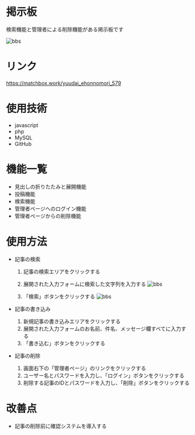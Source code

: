 # 掲示板
検索機能と管理者による削除機能がある掲示板です

![bbs](https://user-images.githubusercontent.com/92970448/140682847-f456e648-8753-4a1d-8f08-dd55d78783d1.PNG)

# リンク
https://matchbox.work/yuudai_ehonnomori_579

# 使用技術
* javascript
* php
* MySQL
* GitHub

# 機能一覧
* 見出しの折りたたみと展開機能
* 投稿機能
* 検索機能
* 管理者ページへのログイン機能
* 管理者ページからの削除機能

# 使用方法
* 記事の検索
    1. 記事の検索エリアをクリックする
    2. 展開された入力フォームに検索した文字列を入力する
    ![bbs](https://user-images.githubusercontent.com/92970448/140683167-5f9b0317-7353-41a4-bfbd-b547ef757d19.PNG)

    3. 「検索」ボタンをクリックする
    ![bbs](https://user-images.githubusercontent.com/92970448/140683027-ba39027f-e0ac-4cc9-b8c4-2177a9450ce5.PNG)

* 記事の書き込み
    1. 新規記事の書き込みエリアをクリックする
    2. 展開された入力フォームのお名前、件名、メッセージ欄すべてに入力する
    3. 「書き込む」ボタンをクリックする
* 記事の削除
    1. 画面右下の「管理者ページ」のリンクをクリックする
    2. ユーザー名とパスワードを入力し、「ログイン」ボタンをクリックする
    3. 削除する記事のIDとパスワードを入力し、「削除」ボタンをクリックする

 # 改善点
 * 記事の削除前に確認システムを導入する
